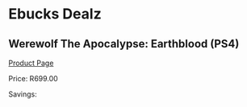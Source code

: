 
# Ebucks Dealz
## Werewolf The Apocalypse: Earthblood (PS4)
[Product Page](https://www.ebucks.com/web/shop/productSelected.do?prodId=1146592469&catId=1233325618)

Price: R699.00

Savings: 


	